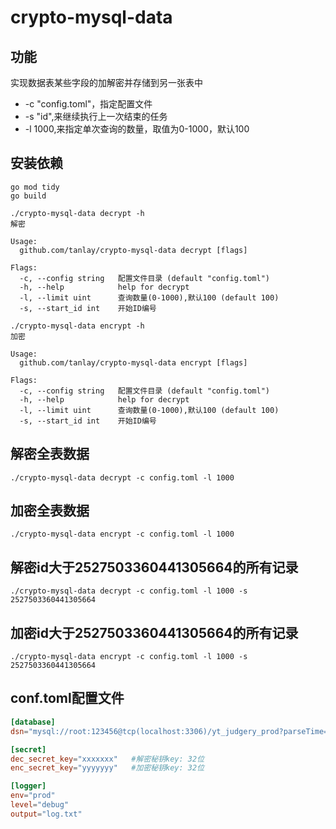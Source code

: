 # crypto-mysql-data

## 功能
实现数据表某些字段的加解密并存储到另一张表中
- -c "config.toml"，指定配置文件
- -s "id",来继续执行上一次结束的任务
- -l 1000,来指定单次查询的数量，取值为0-1000，默认100

## 安装依赖
```shell
go mod tidy
go build
```

```shell
./crypto-mysql-data decrypt -h
解密

Usage:
  github.com/tanlay/crypto-mysql-data decrypt [flags]

Flags:
  -c, --config string   配置文件目录 (default "config.toml")
  -h, --help            help for decrypt
  -l, --limit uint      查询数量(0-1000),默认100 (default 100)
  -s, --start_id int    开始ID编号
```

```shell
./crypto-mysql-data encrypt -h
加密

Usage:
  github.com/tanlay/crypto-mysql-data encrypt [flags]

Flags:
  -c, --config string   配置文件目录 (default "config.toml")
  -h, --help            help for decrypt
  -l, --limit uint      查询数量(0-1000),默认100 (default 100)
  -s, --start_id int    开始ID编号
```

## 解密全表数据
```shell
./crypto-mysql-data decrypt -c config.toml -l 1000
```

## 加密全表数据
```shell
./crypto-mysql-data encrypt -c config.toml -l 1000
```

## 解密id大于2527503360441305664的所有记录
```shell
./crypto-mysql-data decrypt -c config.toml -l 1000 -s 2527503360441305664
```

## 加密id大于2527503360441305664的所有记录
```shell
./crypto-mysql-data encrypt -c config.toml -l 1000 -s 2527503360441305664
```



## conf.toml配置文件
```toml
[database]
dsn="mysql://root:123456@tcp(localhost:3306)/yt_judgery_prod?parseTime=True"

[secret]
dec_secret_key="xxxxxxx"   #解密秘钥key: 32位
enc_secret_key="yyyyyyy"   #加密秘钥key: 32位

[logger]
env="prod"
level="debug"
output="log.txt"
```
